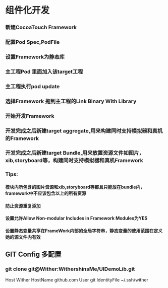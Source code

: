 #  组件化开发

###  新建CocoaTouch Framework

###  配置Pod Spec,PodFile

### 设置Framework为静态库

###  主工程Pod 里面加入该target工程

###  主工程执行pod update

###  选择Framework 拖到主工程的Link Binary With Library

###  开始开发Framework


### 开发完成之后新建target aggregate,用来构建同时支持模拟器和真机的Framework

### 开发完成之后新建target Bundle,用来放置资源文件如图片，xib,storyboard等，构建同时支持模拟器和真机Framework

### Tips:

####  模块内所包含的图片资源和xib,storyboard等都且只能放在bundle内，framework中不应该包含以上的所有资源
####  防止资源重复添加
####  设置允许Allow Non-modular Includes in Framework Modules为YES
#### 设置静态变量共享在FrameWork内部的全局字符串，静态变量的使用范围在定义她的源文件内有效


## GIT Config 多配置
###   git clone git@Wither:WithershinsMe/UIDemoLib.git

Host Wither 
   HostName github.com
   User git
   IdentityFile ~/.ssh/wither

###
